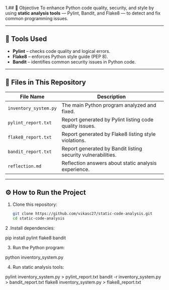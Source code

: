 1.## 🎯 Objective
To enhance Python code quality, security, and style by using **static analysis tools** — Pylint, Bandit, and Flake8 — to detect and fix common programming issues.

---

## 🧰 Tools Used
- **Pylint** – checks code quality and logical errors.  
- **Flake8** – enforces Python style guide (PEP 8).  
- **Bandit** – identifies common security issues in Python code.  

---

## 📂 Files in This Repository
| File Name | Description |
|------------|-------------|
| `inventory_system.py` | The main Python program analyzed and fixed. |
| `pylint_report.txt` | Report generated by Pylint listing code quality issues. |
| `flake8_report.txt` | Report generated by Flake8 listing style violations. |
| `bandit_report.txt` | Report generated by Bandit listing security vulnerabilities. |
| `reflection.md` | Reflection answers about static analysis experience. |

---

## ⚙️ How to Run the Project

1. Clone this repository:
   ```bash
   git clone https://github.com/vikasc27/static-code-analysis.git
   cd static-code-analysis
2 .Install dependencies:

pip install pylint flake8 bandit


3. Run the Python program:

python inventory_system.py


4. Run static analysis tools:

pylint inventory_system.py > pylint_report.txt
bandit -r inventory_system.py > bandit_report.txt
flake8 inventory_system.py > flake8_report.txt
